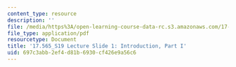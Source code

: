 ```yaml
---
content_type: resource
description: ''
file: /media/https%3A/open-learning-course-data-rc.s3.amazonaws.com/17-565-israel-history-politics-culture-identity-spring-2019/697c3abb2ef4d81b6930cf426e9a56c6_MIT17_565S19_lecslide1.pdf
file_type: application/pdf
resourcetype: Document
title: '17.565_S19 Lecture Slide 1: Introduction, Part I'
uid: 697c3abb-2ef4-d81b-6930-cf426e9a56c6
---
```

